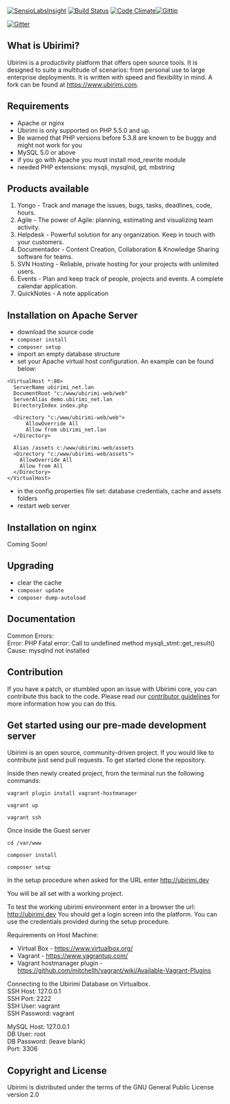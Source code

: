 [![SensioLabsInsight](https://insight.sensiolabs.com/projects/4e3d9b1a-d023-4894-a7bf-48cde810b132/mini.png)](https://insight.sensiolabs.com/projects/4e3d9b1a-d023-4894-a7bf-48cde810b132)
[![Build Status](https://travis-ci.org/ubirimi/ubirimi.png)](https://travis-ci.org/ubirimi/ubirimi) [![Code Climate](https://codeclimate.com/github/ubirimi/ubirimi/badges/gpa.svg)](https://codeclimate.com/github/ubirimi/ubirimi)[![Gittip](http://img.shields.io/gratipay/w2pc.svg)](https://www.gittip.com/w2pc/)

[![Gitter](https://badges.gitter.im/Join%20Chat.svg)](https://gitter.im/ubirimi/ubirimi?utm_source=badge&utm_medium=badge&utm_campaign=pr-badge&utm_content=body_badge)

What is Ubirimi?
-----------------

Ubirimi is a productivity platform that offers open source tools. It is designed to suite a multitude of scenarios: from personal use to large enterprise deployments. It is written with speed and flexibility in mind. A fork can be found at https://www.ubirimi.com.

Requirements
------------
- Apache or nginx
- Ubirimi is only supported on PHP 5.5.0 and up.
- Be warned that PHP versions before 5.3.8 are known to be buggy and might not work for you
- MySQL 5.0 or above
- if you go with Apache you must install mod_rewrite module
- needed PHP extensions: mysqli, mysqlnd, gd, mbstring

Products available
------------
1. Yongo - Track and manage the issues, bugs, tasks, deadlines, code, hours.
2. Agile - The power of Agile: planning, estimating and visualizing team activity.
3. Helpdesk - Powerful solution for any organization. Keep in touch with your customers.
4. Documentador - Content Creation, Collaboration & Knowledge Sharing software for teams.
5. SVN Hosting - Reliable, private hosting for your projects with unlimited users.
6. Events - Plan and keep track of people, projects and events. A complete calendar application.
7. QuickNotes - A note application

Installation on Apache Server
-----------------------------

- download the source code
- `composer install`
- `composer setup`
- import an empty database structure
- set your Apache virtual host configuration. An example can be found below:

```
<VirtualHost *:80>
  ServerName ubirimi_net.lan
  DocumentRoot "c:/www/ubirimi-web/web"
  ServerAlias demo.ubirimi_net.lan
  DirectoryIndex index.php

  <Directory "c:/www/ubirimi-web/web">
      AllowOverride All
      Allow from ubirimi_net.lan
  </Directory>

  Alias /assets c:/www/ubirimi-web/assets
  <Directory "c:/www/ubirimi-web/assets">
	AllowOverride All
	Allow from All
  </Directory>
</VirtualHost>
```
- in the config.properties file set: database credentials, cache and assets folders
- restart web server

Installation on nginx
-----------------------------
Coming Soon!  

Upgrading
------------
- clear the cache
- `composer update`
- `composer dump-autoload`

Documentation
-------------

Common Errors:  
Error: PHP Fatal error:  Call to undefined method mysqli_stmt::get_result()  
Cause: mysqlnd not installed  

Contribution
------------

If you have a patch, or stumbled upon an issue with Ubirimi core, you can contribute this back to the code. Please read our [contributor guidelines](https://github.com/ubirimi/ubirimi/blob/master/CONTRIBUTING.md) for more information how you can do this.  

Get started using our pre-made development server
-------------------------------------------------

Ubirimi is an open source, community-driven project. If you would like to contribute just send pull requests. To get started clone the repository. 

Inside then newly created project, from the terminal run the following commands:

`vagrant plugin install vagrant-hostmanager`

`vagrant up`

`vagrant ssh`

Once inside the Guest server  

`cd /var/www`

`composer install`

`composer setup`

In the setup procedure when asked for the URL enter http://ubirimi.dev

You will be all set with a working project.

To test the working ubirimi environment enter in a browser the url: http://ubirimi.dev
You should get a login screen into the platform. You can use the credentials provided during the setup procedure.

Requirements on Host Machine:
- Virtual Box - https://www.virtualbox.org/
- Vagrant - https://www.vagrantup.com/
- Vagrant hostmanager plugin - https://github.com/mitchellh/vagrant/wiki/Available-Vagrant-Plugins

Connecting to the Ubirimi Database on Virtualbox.  
SSH Host: 127.0.0.1  
SSH Port: 2222  
SSH User: vagrant  
SSH Password: vagrant  

MySQL Host: 127.0.0.1  
DB User: root  
DB Password: (leave blank)  
Port: 3306  


Copyright and License
---------------------

Ubirimi is distributed under the terms of the GNU General Public License version 2.0
